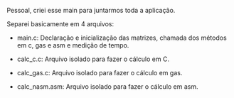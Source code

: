 Pessoal, criei esse main para juntarmos toda a aplicação.

Separei basicamente em 4 arquivos:

 - main.c: Declaração e inicialização das matrizes, chamada dos métodos em c, gas e asm e medição de tempo.

 - calc_c.c: Arquivo isolado para fazer o cálculo em C.
 
 - calc_gas.c: Arquivo isolado para fazer o cálculo em gas.

 - calc_nasm.asm: Arquivo isolado para fazer o cálculo em asm.